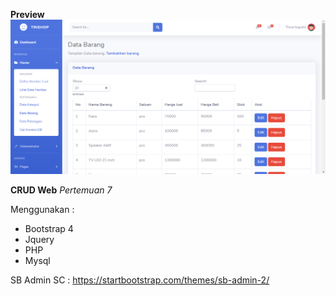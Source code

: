 **Preview**
![alt text](webreview.png)

**CRUD Web**
*Pertemuan 7*

Menggunakan : 
- Bootstrap 4
- Jquery
- PHP
- Mysql

SB Admin SC : https://startbootstrap.com/themes/sb-admin-2/
